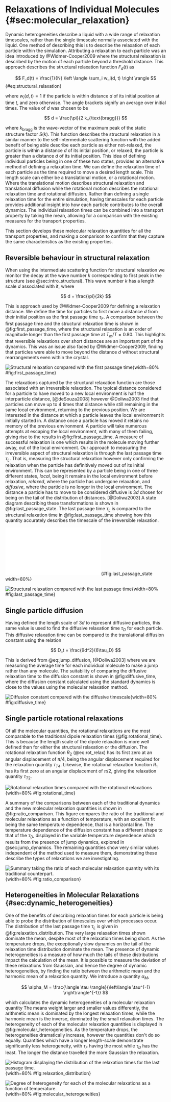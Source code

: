 # Relaxations of Individual Molecules {#sec:molecular_relaxation}

Dynamic heterogeneities describe a liquid
with a wide range of relaxation timescales,
rather than the single timescale normally associated with the liquid.
One method of describing this is to describe the relaxation
of each particle within the simulation.
Attributing a relaxation to each particle
was an idea introduced by @Widmer-Cooper2009
where the structural relaxation is described
by the motion of each particle beyond a threshold distance.
This approach describes the structural relaxation function $F_d(t)$ as

$$ F_d(t) = \frac{1}{N} \left \langle \sum_i w_i(d, t) \right \rangle $$ {#eq:structural_relaxation}

where $w_i(d, t) = 1$ if the particle is within distance $d$
of its initial position at time $t$,
and zero otherwise.
The angle brackets signify an average over initial times.
The value of $d$ was chosen to be

$$ d = \frac{\pi}{2 k_{\text{bragg}}} $$

where $k_{\text{bragg}}$ is the wave-vector of
the maximum peak of the static structure factor $S(k)$.
This function describes the structural relaxation
in a similar manner to the self-intermediate scattering function
with the added benefit of being able describe each particle
as either not-relaxed, the particle is within a distance $d$ of its initial position,
or relaxed, the particle is greater than a distance $d$ of its initial position.
This idea of defining individual particles being in one of these two states,
provides an alternative method of defining a relaxation time.
We can define the relaxation time of each particle
as the time required to move a desired length scale.
This length scale can either be a translational motion, or a rotational motion.
Where the translational motion describes
structural relaxation and translational diffusion
while the rotational motion describes
the rotational relaxation time and rotational diffusion.
Rather than defining a single relaxation time for the entire simulation,
having timescales for each particle provides
additional insight into how each particle
contributes to the overall dynamics.
The individual relaxation times
can be combined into a transport property
by taking the mean,
allowing for a comparison with the existing measures
for the transport properties.

This section develops these molecular relaxation quantities
for all the transport properties,
and making a comparison to confirm that
they capture the same characteristics
as the existing properties.

## Reversible behaviour in structural relaxation

When using the intermediate scattering function for structural relaxation
we monitor the decay at the wave number $k$
corresponding to first peak in the structure (see @sec:intro_structural).
This wave number $k$ has a length scale $d$ associated with it, where

$$ d = \frac{\pi}{2k} $$

This is approach used by @Widmer-Cooper2009 for defining a relaxation distance.
We define the time for particles to first move
a distance $d$ from their initial position
as the first passage time $\tau_F$.
A comparison between the first passage time and the structural relaxation time
is shown in @fig:first_passage_time,
where the structural relaxation is an order of magnitude longer
than the first passage time at $T_m/T = 0.80$.
This highlights that reversible relaxations over short distances
are an important part of the dynamics.
This was an issue also faced by @Widmer-Cooper2009,
finding that particles were able to move beyond the distance $d$
without structural rearrangements even within the crystal.

![Structural relaxation compared with the first passage time
](../Projects/Dynamics/figures/first_passage_time.svg){width=80% #fig:first_passage_time}

The relaxations captured by the structural relaxation function
are those associated with an irreversible relaxation.
The typical distance considered for a particle
to have moved to a new local environment
is half the interparticle distance, [@deSouza2008]
however @Doliwa2003 find that particles
can move up to 4 times that distance
while still remaining in the same local environment,
returning to the previous position.
We are interested in the distance at which a particle
leaves the local environment it initially started in.
A distance once a particle has moved
it retains no memory of the previous environment.
A particle will take numerous attempts at escaping the local environment,
with many of them failing, giving rise to the results in @fig:first_passage_time.
A measure of successful relaxation
is one which results in the molecule moving further away,
out of the local environment.
Our approach to measuring the irreversible aspect of structural relaxation
is through the last passage time $\tau_L$.
That is, measuring the structural relaxation
however only confirming the relaxation
when the particle has definitively moved out of
its initial environment.
This can be represented by a particle being in one of three different states,
*local*, being it remains in the local environment before relaxation,
*relaxed*, where the particle has undergone relaxation,
and *diffusive*, where the particle is no longer in the local environment.
The distance a particle has to move to be considered diffusive is $3d$
chosen for being on the tail of the distribution of distances. [@Doliwa2003]
A state diagram describing these transformations is shown in @fig:last_passage_state.
The last passage time $\tau_L$ is compared to the structural relaxation time
in @fig:last_passage_time showing how this quantity
accurately describes the timescale of the irreversible relaxation.

![State diagram describing the transition between the three possible states
for the last passage time.
The arrows describe which changes in state are possible,
with the conditions describing when that move can take
place.](../03_Glassy_Dynamics/figures/last_passage.pdf){#fig:last_passage_state width=80%}

![Structural relaxation compared with the last passage time
](../Projects/Dynamics/figures/last_passage_time.svg){width=80% #fig:last_passage_time}

## Single particle diffusion

Having defined the length scale of $3d$ to represent diffusive particles,
this same value is used to find the diffusive relaxation time $\tau_D$
for each particle.
This diffusive relaxation time can be compared to
the translational diffusion constant using the relation

$$ D_t = \frac{9d^2}{6\tau_D} $$

This is derived from @eq:jump_diffusion, [@Doliwa2003]
where we are measuring the average time for
each individual molecule to make a jump
rather than any molecule.
The suitability of comparing the diffusive relaxation time
to the diffusion constant is shown in @fig:diffusive_time,
where the diffusion constant calculated using the standard dynamics
is close to the values using the molecular relaxation method.

![Diffusion constant compared with the diffusive timescale
](../Projects/Dynamics/figures/diffusive_time.svg){width=80% #fig:diffusive_time}

## Single particle rotational relaxations

Of all the molecular quantities,
the rotational relaxations are
the most comparable to the traditional
dipole relaxation times (@fig:rotational_time).
This is because the length scale of the dipole relaxation
is more well defined than for either
the structural relaxation or the diffusion.
The rotational relaxation function $R_2$ (@eq:rot_relax)
has its first zero at an angular displacement of $\pi/4$,
being the angular displacement required for
the relaxation quantity $\tau_{T4}$.
Likewise, the rotational relaxation function $R_1$
has its first zero at an angular displacement of $\pi/2$,
giving the relaxation quantity $\tau_{T2}$.

![Rotational relaxation times compared with the rotational relaxations
](../Projects/Dynamics/figures/rotational_time.svg){width=80% #fig:rotational_time}

A summary of the comparisons between each of the
traditional dynamics and the new molecular relaxation quantities
is shown in @fig:ratio_comparison.
This figure compares the ratio of the traditional and molecular relaxations
as a function of temperature,
with an excellent fit being the same temperature dependence,
that is a horizontal line.
The temperature dependence of the diffusion constant
has a different shape to that of the $\tau_D$,
displayed in the variable temperature dependence
which results from the presence of jump dynamics,
explored in @sec:jump_dynamics.
The remaining quantities show very similar
values independent of the method used to measure them,
demonstrating these describe the types of relaxations
we are investigating.

![Summary taking the ratio of each molecular relaxation quantity
with its traditional counterpart.
](../Projects/Dynamics/figures/ratio_comparison.svg){width=80% #fig:ratio_comparison}

## Heterogeneities in Molecular Relaxations {#sec:dynamic_heterogeneities}

One of the benefits of describing relaxation times for each particle
is being able to probe the distribution of timescales
over which processes occur.
The distribution of the last passage time $\tau_L$
is given in @fig:relaxation_distribution.
The very large relaxation times shown dominate the mean,
despite most of the relaxation times being short.
As the temperature drops,
the exceptionally slow dynamics on the tail of the relaxation time distribution
dominate the mean.
The presence of dynamic heterogeneities
is a measure of how much the tails of these distributions
impact the calculation of the mean.
It is possible to measure
the deviation of these relaxations from Gaussian,
and hence the degree of dynamic heterogeneities,
by finding the ratio between
the arithmetic mean and the harmonic mean of a relaxation quantity.
We introduce a quantity $\alpha_M$,

$$ \alpha_M = \frac{\langle \tau \rangle}{\left\langle \tau^{-1} \right\rangle^{-1}} $$

which calculates the dynamic heterogeneities of a molecular relaxation quantity
The means weight larger and smaller values differently,
the arithmetic mean is dominated by the longest relaxation times,
while the harmonic mean is the inverse, dominated by the small relaxation times.
The heterogeneity of each of the molecular relaxation quantities
is displayed in @fig:molecular_heterogeneities.
As the temperature drops,
the heterogeneities dramatically increase,
however the quantities don't do so equally.
Quantities which have a longer length-scale
demonstrate significantly less heterogeneity,
with $\tau_F$ having the most while $\tau_D$ has the least.
The longer the distance travelled
the more Gaussian the relaxation.

![Histogram displaying the distribution of the relaxation times
for the last passage time.](../Projects/Dynamics/figures/histogram_last_passage.svg){width=80% #fig:relaxation_distribution}

![Degree of heterogeneity for each of the molecular relaxations
as a function of temperature.
](../Projects/Dynamics/figures/molecular_heterogeneities.svg){width=80% #fig:molecular_heterogeneities}
